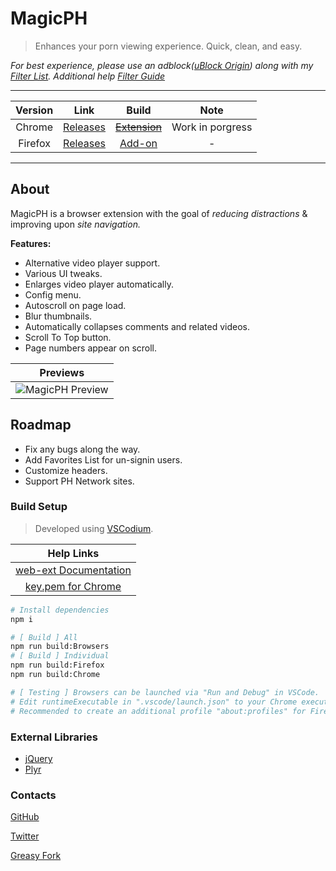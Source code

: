 # MagicPH

> Enhances your porn viewing experience. Quick, clean, and easy.

*For best experience, please use an adblock([uBlock Origin](https://github.com/gorhill/uBlock#readme)) along with my [Filter List](https://raw.githubusercontent.com/magicoflolis/Magic-PH/master/FilterList/MagicPH.txt). Additional help [Filter Guide](https://github.com/gorhill/uBlock/wiki/Filter-lists-from-around-the-web)*

***

| Version | Link | Build | Note |
|:----------:|:----------:|:----------:|:----------:|
Chrome | [Releases](https://github.com/magicoflolis/Magic-PH/releases) | ~~[Extension](#build-setup)~~ | Work in porgress
Firefox | [Releases](https://github.com/magicoflolis/Magic-PH/releases) | [Add-on](#build-setup) | -

***

## About

MagicPH is a browser extension with the goal of *reducing distractions* & improving upon *site navigation.*

**Features:**

* Alternative video player support.
* Various UI tweaks.
* Enlarges video player automatically.
* Config menu.
* Autoscroll on page load.
* Blur thumbnails.
* Automatically collapses comments and related videos.
* Scroll To Top button.
* Page numbers appear on scroll.

| Previews |
|:----------:|
![MagicPH Preview](https://raw.githubusercontent.com/magicoflolis/Magic-PH/master/assets/preview_addon.png)|

## Roadmap

* Fix any bugs along the way.
* Add Favorites List for un-signin users.
* Customize headers.
* Support PH Network sites.

### Build Setup

> Developed using [VSCodium](https://vscodium.com).

| Help Links |
|:----------:|
[web-ext Documentation](https://extensionworkshop.com/documentation/develop/getting-started-with-web-ext/) |
[key.pem for Chrome](https://stackoverflow.com/a/46739698/9872174)|

```bash
# Install dependencies
npm i

# [ Build ] All
npm run build:Browsers
# [ Build ] Individual
npm run build:Firefox
npm run build:Chrome

# [ Testing ] Browsers can be launched via "Run and Debug" in VSCode.
# Edit runtimeExecutable in ".vscode/launch.json" to your Chrome executable.
# Recommended to create an additional profile "about:profiles" for Firefox.
```

### External Libraries

* [jQuery](https://jquery.com/)
* [Plyr](https://github.com/sampotts/plyr#readme)

### Contacts

[GitHub](https://github.com/magicoflolis)

[Twitter](https://twitter.com/for_lollipops)

[Greasy Fork](https://greasyfork.org/users/166061)
